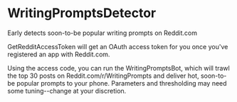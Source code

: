 # WritingPromptsDetector
Early detects soon-to-be popular writing prompts on Reddit.com

GetRedditAccessToken will get an OAuth access token for you once you've registered an app with Reddit.com.

Using the access code, you can run the WritingPromptsBot, which will trawl the top 30 posts on Reddit.com/r/WritingPrompts
and deliver hot, soon-to-be popular prompts to your phone. Parameters and thresholding may need some tuning--change at your discretion.
